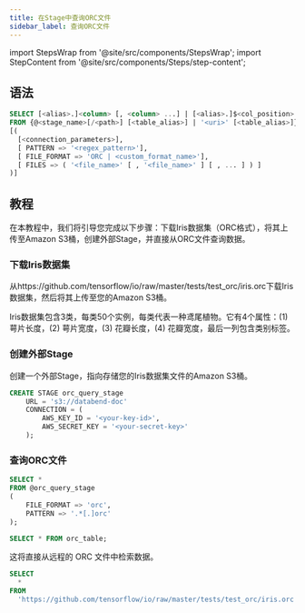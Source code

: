 ```yaml
---
title: 在Stage中查询ORC文件
sidebar_label: 查询ORC文件
---
```

import StepsWrap from '@site/src/components/StepsWrap';
import StepContent from '@site/src/components/Steps/step-content';

## 语法

```sql
SELECT [<alias>.]<column> [, <column> ...] | [<alias>.]$<col_position> [, $<col_position> ...] 
FROM {@<stage_name>[/<path>] [<table_alias>] | '<uri>' [<table_alias>]} 
[( 
  [<connection_parameters>],
  [ PATTERN => '<regex_pattern>'],
  [ FILE_FORMAT => 'ORC | <custom_format_name>'],
  [ FILES => ( '<file_name>' [ , '<file_name>' ] [ , ... ] ) ]
)]
```

## 教程

在本教程中，我们将引导您完成以下步骤：下载Iris数据集（ORC格式），将其上传至Amazon S3桶，创建外部Stage，并直接从ORC文件查询数据。

<StepsWrap>
<StepContent number="1">

### 下载Iris数据集

从https://github.com/tensorflow/io/raw/master/tests/test_orc/iris.orc下载Iris数据集，然后将其上传至您的Amazon S3桶。

Iris数据集包含3类，每类50个实例，每类代表一种鸢尾植物。它有4个属性：(1) 萼片长度，(2) 萼片宽度，(3) 花瓣长度，(4) 花瓣宽度，最后一列包含类别标签。

</StepContent>
<StepContent number="2">

### 创建外部Stage

创建一个外部Stage，指向存储您的Iris数据集文件的Amazon S3桶。

```sql
CREATE STAGE orc_query_stage 
    URL = 's3://databend-doc'
    CONNECTION = (
        AWS_KEY_ID = '<your-key-id>',
        AWS_SECRET_KEY = '<your-secret-key>'
    );
```

</StepContent>
<StepContent number="3">

### 查询ORC文件

```sql
SELECT *
FROM @orc_query_stage
(
    FILE_FORMAT => 'orc',
    PATTERN => '.*[.]orc'
);
```

```sql
SELECT * FROM orc_table;
```

这将直接从远程的 ORC 文件中检索数据。

```sql
SELECT
  *
FROM
  'https://github.com/tensorflow/io/raw/master/tests/test_orc/iris.orc' (file_format => 'orc');
```

</StepContent>
</StepsWrap>